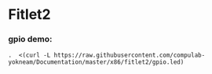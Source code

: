 # Fitlet2

### gpio demo:
```
.  <(curl -L https://raw.githubusercontent.com/compulab-yokneam/Documentation/master/x86/fitlet2/gpio.led)
```
